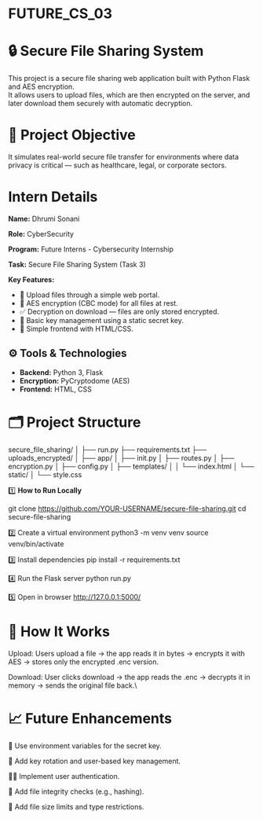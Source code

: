 # FUTURE_CS_03

# 🔒 Secure File Sharing System

This project is a secure file sharing web application built with Python Flask and AES encryption.  
It allows users to upload files, which are then encrypted on the server, and later download them securely with automatic decryption.



# 📌 Project Objective

It simulates real-world secure file transfer for environments where data privacy is critical — such as healthcare, legal, or corporate sectors.

# Intern Details

**Name:** Dhrumi Sonani

**Role:** CyberSecurity

**Program:** Future Interns - Cybersecurity Internship

**Task:** Secure File Sharing System (Task 3)



**Key Features:**
- 📁 Upload files through a simple web portal.
- 🔐 AES encryption (CBC mode) for all files at rest.
- ✅ Decryption on download — files are only stored encrypted.
- 🔑 Basic key management using a static secret key.
- 📄 Simple frontend with HTML/CSS.



## ⚙️ **Tools & Technologies**

- **Backend:** Python 3, Flask
- **Encryption:** PyCryptodome (AES)
- **Frontend:** HTML, CSS
  


# 🗂️ **Project Structure**


secure_file_sharing/
│
├── run.py
├── requirements.txt
├── uploads_encrypted/
│
├── app/
│ ├── init.py
│ ├── routes.py
│ ├── encryption.py
│ ├── config.py
│ ├── templates/
│ │ └── index.html
│ └── static/
│ └── style.css



1️⃣ **How to Run Locally**

git clone https://github.com/YOUR-USERNAME/secure-file-sharing.git
cd secure-file-sharing

2️⃣ Create a virtual environment
python3 -m venv venv
source venv/bin/activate

3️⃣ Install dependencies
pip install -r requirements.txt

4️⃣ Run the Flask server
python run.py

5️⃣ Open in browser
http://127.0.0.1:5000/



# 🔑 How It Works
Upload: Users upload a file → the app reads it in bytes → encrypts it with AES → stores only the encrypted .enc version.

Download: User clicks download → the app reads the .enc → decrypts it in memory → sends the original file back.\



# 📈 Future Enhancements
🔐 Use environment variables for the secret key.

🔑 Add key rotation and user-based key management.

🧑‍💻 Implement user authentication.

📜 Add file integrity checks (e.g., hashing).

📁 Add file size limits and type restrictions.

